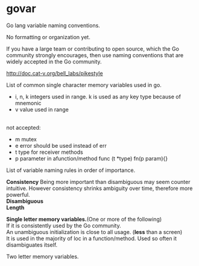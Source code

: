 # govar
Go lang variable naming conventions.

No formatting or organization yet.

If you have a large team or contributing to open source, which the Go community strongly encourages, then use naming conventions that are widely accepted in the Go community.

http://doc.cat-v.org/bell_labs/pikestyle

List of common single character memory variables used in go.
<ul>
<li>i, n, k integers used in range. k is used as any key type because of mnemonic</li>
<li>v       value used in range</li>
</ul>
<br>
not accepted:
<ul>
<li>m       mutex</li>
<li>e       error should be used instead of err</li>
<li>t       type for receiver methods</li>
<li>p       parameter in afunction/method func (t *type) fn(p param){}</li>
</ul>

List of variable naming rules in order of importance.

<b>Consistency</b> Being more important than disambiguous may seem counter intuitive. However consistency shrinks ambiguity over time, therefore more powerful.<br>
<b>Disambiguous</b><br>
<b>Length</b><br>

<b>Single letter memory variables.</b>(One or more of the following)<br>
If it is consistently used by the Go community.<br>
An unambiguous initialization is close to all usage. (<b>less</b> than a screen)<br>
It is used in the majority of loc in a function/method. Used so often it disambiguates itself.<br> 

Two letter memory variables.


